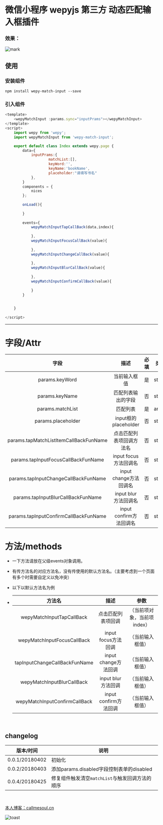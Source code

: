 # 微信小程序 wepyjs 第三方 动态匹配输入框插件

### 效果：
![mark](http://oyz3pjs26.bkt.clouddn.com/blog/180403/3h49h28LjA.gif)






## 使用

### 安装组件
```
npm install wepy-match-input --save
```

### 引入组件
```javascript
<template>
    <wepyMatchInput :params.sync="inputPrams"></wepyMatchInput>
</template>
<script>
    import wepy from 'wepy';
    import wepyMatchInput from 'wepy-match-input';

    export default class Index extends wepy.page {
        data={
            inputPrams:{
                    matchList:[],
                    keyWord:'',
                    keyName:'bookName',
                    placeholder:"请填写书名"
            },
        }
        components = {
            nices
        };
        
        onLoad(){
            
        }
        
        events={
            wepyMatchInputTapCallBack(data,index){
                
            },
            wepyMatchInputFocusCallBack(value){
                
            },
            wepyMatchInputChangeCallBack(value){
                
            },
            wepyMatchInputBlurCallBack(value){
                
            },
            wepyMatchInputConfirmCallBack(value){
                
            }
        }
        
       
    }
    
</script>
```


---------------------------------------

# 字段/Attr


|                  字段                  |           描述           | 必填 | 类型   |             默认              |
| :------------------------------------: | :----------------------: | :--: | ------ | :---------------------------: |
|             params.keyWord             |       当前输入框值       |  是  | string |              ''               |
|             params.keyName             |    匹配列表输出的字段    |  否  | string |             name              |
|            params.matchList            |         匹配列表         |  是  | array  |              []               |
|           params.placeholder           |   input框的placeholder   |  否  | string |              ''               |
| params.tapMatchListItemCallBackFunName | 点击匹配列表项回调方法名 |  否  | string |   wepyMatchInputTapCallBack   |
|  params.tapInputFocusCallBackFunName   |  input focus方法回调名   |  否  | string |  wepyMatchInputFocusCallBack  |
|  params.tapInputChangeCallBackFunName  |  input change方法回调名  |  否  | string | tapInputChangeCallBackFunName |
|   params.tapInputBlurCallBackFunName   |  input blur 方法回调名   |  否  | string |  wepyMatchInputBlurCallBack   |
| params.tapInputConfirmCallBackFunName  | input confirm方法回调名  |  否  | string | wepyMatchInputConfirmCallBack |



# 方法/methods

- 一下方法请放在父级events对象调用。

- 有传方法名的对应方法名，没有传使用的默认方法名。（主要考虑到一个页面有多个时需要自定义以免冲突）

- 以下以默认方法名为例

- |            方法名             |         描述          |            参数             |
  | :---------------------------: | :-------------------: | :-------------------------: |
  |   wepyMatchInputTapCallBack   |  点击匹配列表项回调   | （当前项对象，当前项index） |
  |  wepyMatchInputFocusCallBack  |  input focus方法回调  |      （当前输入框值）       |
  | tapInputChangeCallBackFunName | input change方法回调  |      （当前输入框值）       |
  |  wepyMatchInputBlurCallBack   |  input blur 方法回调  |      （当前输入框值）       |
  | wepyMatchInputConfirmCallBack | input confirm方法回调 |      （当前输入框值）       |

  ​

## changelog

| 版本/时间      | 说明                                      |
| -------------- | ----------------------------------------- |
| 0.0.1/20180402 | 初始化                                    |
| 0.0.2/20180403 | 添加params.disabled字段控制表单的disabled |
| 0.0.4/20180425 | 修复组件触发清空`matchList`与触发回调方法的顺序 |


  ​


[本人博客：callmesoul.cn](http://callmesoul.cn)

![toast](http://nowechat.oss-cn-shenzhen.aliyuncs.com/qrcode_for_gh_b4c00b84720c_258.jpg)

